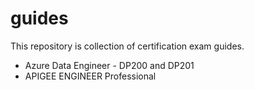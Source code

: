 # guides
This repository is collection of certification exam guides.  
* Azure Data Engineer - DP200 and DP201
* APIGEE ENGINEER Professional
